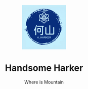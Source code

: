 <link rel = "stylesheet" type= "text/css" href = "./style.css">


<p align = "center">
	<img class = "cover" width = "140" src="./logo.png" />
	<h1 align = "center">Handsome Harker</h1>
	<p align= "center">Where is Mountain</p>
</p>


